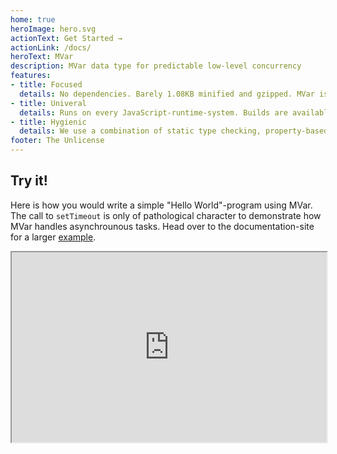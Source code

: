 ```yaml
---
home: true
heroImage: hero.svg
actionText: Get Started →
actionLink: /docs/
heroText: MVar
description: MVar data type for predictable low-level concurrency
features:
- title: Focused
  details: No dependencies. Barely 1.08KB minified and gzipped. MVar is only concerned with flow control and integrates with any state-management solution.
- title: Univeral
  details: Runs on every JavaScript-runtime-system. Builds are available for ES6 native modules, UMD, AMD, CommonJS, and as a standalone script.
- title: Hygienic
  details: We use a combination of static type checking, property-based testing, and static code analysis to prevent bugs from sneaking into the system.
footer: The Unlicense
---
```


## Try it!

Here is how you would write a simple "Hello World"-program using MVar. The call to `setTimeout` is only of pathological character to demonstrate how MVar handles asynchrounous tasks. Head over to the documentation-site for a larger [example](docs/#example).

<iframe style="width:100%; min-height: 19rem" src="https://stackblitz.com/edit/mvar-hello-world?embed=1&file=index.ts&hideExplorer=1"></iframe>
